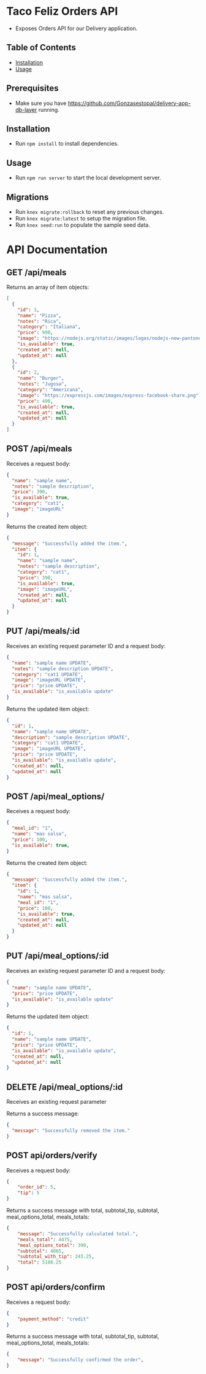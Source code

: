 # Taco Feliz Orders API

- Exposes Orders API for our Delivery application.

## Table of Contents

- [Installation](#installation)
- [Usage](#usage)

## Prerequisites

  - Make sure you have https://github.com/Gonzasestopal/delivery-app-db-layer running.

## Installation

- Run `npm install` to install dependencies.

## Usage
- Run `npm run server` to start the local development server.

## Migrations

- Run `knex migrate:rollback` to reset any previous changes.
- Run `knex migrate:latest` to setup the migration file.
- Run `knex seed:run` to populate the sample seed data.

# API Documentation

## GET  /api/meals

Returns an array of item objects:
```json
[
  {
    "id": 1,
    "name": "Pizza",
    "notes": "Rica",
    "category": "Italiana",
    "price": 990,
    "image": "https://nodejs.org/static/images/logos/nodejs-new-pantone-black.png",
    "is_available": true,
    "created_at": null,
    "updated_at": null
  },
  {
    "id": 2,
    "name": "Burger",
    "notes": "Jugosa",
    "category": "Americana",
    "image": "https://expressjs.com/images/express-facebook-share.png",
    "price": 490,
    "is_available": true,
    "created_at": null,
    "updated_at": null
  }
]
```

## POST  /api/meals

Receives a request body:
```json
{
  "name": "sample name",
  "notes": "sample description",
  "price": 390,
  "is_available": true,
  "category": "cat1",
  "image": "imageURL"
}
```

Returns the created item object:
```json
{
  "message": "Successfully added the item.",
  "item": {
    "id": 1,
    "name": "sample name",
    "notes": "sample description",
    "category": "cat1",
    "price": 390,
    "is_available": true,
    "image": "imageURL",
    "created_at": null,
    "updated_at": null
  }
}
```

## PUT  /api/meals/:id

Receives an existing request parameter ID and a request body:
```json
{
  "name": "sample name UPDATE",
  "notes": "sample description UPDATE",
  "category": "cat1 UPDATE",
  "image": "imageURL UPDATE",
  "price": "price UPDATE",
  "is_available": "is_available update"
}
```

Returns the updated item object:
```json
{
  "id": 1,
  "name": "sample name UPDATE",
  "description": "sample description UPDATE",
  "category": "cat1 UPDATE",
  "image": "imageURL UPDATE",
  "price": "price UPDATE",
  "is_available": "is_available update",
  "created_at": null,
  "updated_at": null
}
```

## POST  /api/meal_options/

Receives a request body:
```json
{
  "meal_id": "1",
  "name": "mas salsa",
  "price": 100,
  "is_available": true,
}
```

Returns the created item object:
```json
{
  "message": "Successfully added the item.",
  "item": {
    "id": 1,
    "name": "mas salsa",
    "meal_id": "1",
    "price": 100,
    "is_available": true,
    "created_at": null,
    "updated_at": null
  }
}
```

## PUT  /api/meal_options/:id

Receives an existing request parameter ID and a request body:
```json
{
  "name": "sample name UPDATE",
  "price": "price UPDATE",
  "is_available": "is_available update"
}
```

Returns the updated item object:
```json
{
  "id": 1,
  "name": "sample name UPDATE",
  "price": "price UPDATE",
  "is_available": "is_available update",
  "created_at": null,
  "updated_at": null
}
```

## DELETE  /api/meal_options/:id

Receives an existing request parameter

Returns a success message:
```json
{
  "message": "Successfully removed the item."
}
```


## POST api/orders/verify

Receives a request body:
```json
{
    "order_id": 5,
    "tip": 5
}
```

Returns a success message with total, subtotal_tip, subtotal, meal_options_total, meals_totals:
```json
{
    "message": "Successfully calculated total.",
    "meals_total": 4475,
    "meal_options_total": 390,
    "subtotal": 4865,
    "subtotal_with_tip": 243.25,
    "total": 5108.25
}
```

## POST api/orders/confirm

Receives a request body:
```json
{
    "payment_method": "credit"
}
```

Returns a success message with total, subtotal_tip, subtotal, meal_options_total, meals_totals:
```json
{
    "message": "Successfully confirmed the order",
}
```
